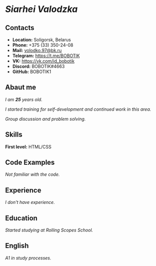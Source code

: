 # ___Siarhei Valodzka___
## Contacts
* __Location:__ Soligorsk, Belarus
* __Phone:__ +375 (33) 350-24-08
* __Mail:__ volodko.97@bk.ru
* __Telegram:__ https://t.me/BOBOTlK
* __VK:__ https://vk.com/id_bobotik
* __Discord:__ BOBOTIK#4663
* __GitHub:__ BOBOTIK1
## Abaut me
_I am __25__ years old._

_I started training for self-development and continued work in this area._

_Group discussion and problem solving._
## __Skills__
__First level:__ HTML/CSS
## Code Examples
_Not familiar with the code._
## Experience
_I don't have experience._
## Education
_Started studying at Rolling Scopes School._
## English
_A1 in study processes._
